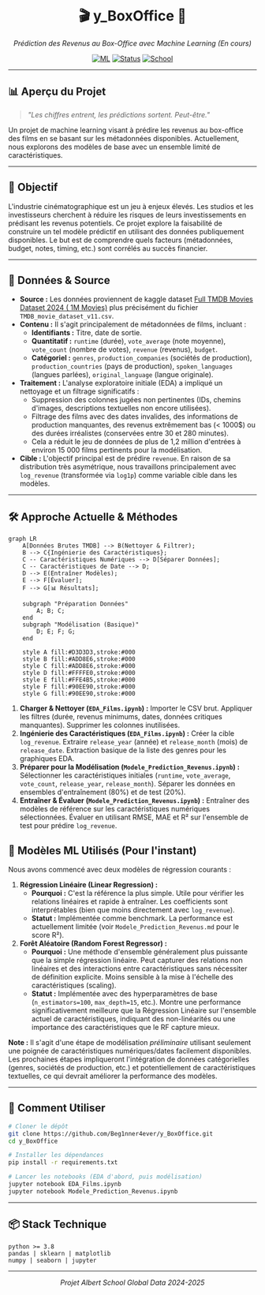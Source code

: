<div align="center">

# 🎬 y_BoxOffice 🎥

_Prédiction des Revenus au Box-Office avec Machine Learning (En cours)_

[![ML](https://img.shields.io/badge/ML-Regression-blue.svg)]() [![Status](https://img.shields.io/badge/Status-WIP-yellowgreen.svg)]() [![School](https://img.shields.io/badge/Source-Projet%20Albert%20School-purple.svg)]()

</div>

----------

## 📊 Aperçu du Projet

> _"Les chiffres entrent, les prédictions sortent. Peut-être."_

Un projet de machine learning visant à prédire les revenus au box-office des films en se basant sur les métadonnées disponibles. Actuellement, nous explorons des modèles de base avec un ensemble limité de caractéristiques.

----------

## 🎯 Objectif

L'industrie cinématographique est un jeu à enjeux élevés. Les studios et les investisseurs cherchent à réduire les risques de leurs investissements en prédisant les revenus potentiels. Ce projet explore la faisabilité de construire un tel modèle prédictif en utilisant des données publiquement disponibles. Le but est de comprendre quels facteurs (métadonnées, budget, notes, timing, etc.) sont corrélés au succès financier.

----------

## 💾 Données & Source

*   **Source :** Les données proviennent de kaggle dataset [Full TMDB Movies Dataset 2024 ( 1M Movies)](https://www.kaggle.com/datasets/asaniczka/tmdb-movies-dataset-2023-930k-movies) plus précisément du fichier `TMDB_movie_dataset_v11.csv`.
*   **Contenu :** Il s'agit principalement de métadonnées de films, incluant :
    *   **Identifiants :** Titre, date de sortie.
    *   **Quantitatif :** `runtime` (durée), `vote_average` (note moyenne), `vote_count` (nombre de votes), `revenue` (revenus), `budget`.
    *   **Catégoriel :** `genres`, `production_companies` (sociétés de production), `production_countries` (pays de production), `spoken_languages` (langues parlées), `original_language` (langue originale).
*   **Traitement :** L'analyse exploratoire initiale (EDA) a impliqué un nettoyage et un filtrage significatifs :
    *   Suppression des colonnes jugées non pertinentes (IDs, chemins d'images, descriptions textuelles non encore utilisées).
    *   Filtrage des films avec des dates invalides, des informations de production manquantes, des revenus extrêmement bas (< 1000$) ou des durées irréalistes (conservées entre 30 et 280 minutes).
    *   Cela a réduit le jeu de données de plus de 1,2 million d'entrées à environ 15 000 films pertinents pour la modélisation.
*   **Cible :** L'objectif principal est de prédire `revenue`. En raison de sa distribution très asymétrique, nous travaillons principalement avec `log_revenue` (transformée via `log1p`) comme variable cible dans les modèles.

----------

## 🛠️ Approche Actuelle & Méthodes

```mermaid
graph LR
    A[Données Brutes TMDB] --> B(Nettoyer & Filtrer);
    B --> C{Ingénierie des Caractéristiques};
    C -- Caractéristiques Numériques --> D[Séparer Données];
    C -- Caractéristiques de Date --> D;
    D --> E(Entraîner Modèles);
    E --> F[Évaluer];
    F --> G[📊 Résultats];

    subgraph "Préparation Données"
        A; B; C;
    end
    subgraph "Modélisation (Basique)"
        D; E; F; G;
    end

    style A fill:#D3D3D3,stroke:#000
    style B fill:#ADD8E6,stroke:#000
    style C fill:#ADD8E6,stroke:#000
    style D fill:#FFFFE0,stroke:#000
    style E fill:#FFE4B5,stroke:#000
    style F fill:#90EE90,stroke:#000
    style G fill:#90EE90,stroke:#000

```

1.  **Charger & Nettoyer (`EDA_Films.ipynb`) :** Importer le CSV brut. Appliquer les filtres (durée, revenus minimums, dates, données critiques manquantes). Supprimer les colonnes inutilisées.
2.  **Ingénierie des Caractéristiques (`EDA_Films.ipynb`) :** Créer la cible `log_revenue`. Extraire `release_year` (année) et `release_month` (mois) de `release_date`. Extraction basique de la liste des genres pour les graphiques EDA.
3.  **Préparer pour la Modélisation (`Modele_Prediction_Revenus.ipynb`) :** Sélectionner les caractéristiques initiales (`runtime`, `vote_average`, `vote_count`, `release_year`, `release_month`). Séparer les données en ensembles d'entraînement (80%) et de test (20%).
4.  **Entraîner & Évaluer (`Modele_Prediction_Revenus.ipynb`) :** Entraîner des modèles de référence sur les caractéristiques numériques sélectionnées. Évaluer en utilisant RMSE, MAE et R² sur l'ensemble de test pour prédire `log_revenue`.

## 🤖 Modèles ML Utilisés (Pour l'instant)

Nous avons commencé avec deux modèles de régression courants :

1.  **Régression Linéaire (Linear Regression) :**
    *   **Pourquoi :** C'est la référence la plus simple. Utile pour vérifier les relations linéaires et rapide à entraîner. Les coefficients sont interprétables (bien que moins directement avec `log_revenue`).
    *   **Statut :** Implémentée comme benchmark. La performance est actuellement limitée (voir `Modele_Prediction_Revenus.md` pour le score R²).
2.  **Forêt Aléatoire (Random Forest Regressor) :**
    *   **Pourquoi :** Une méthode d'ensemble généralement plus puissante que la simple régression linéaire. Peut capturer des relations non linéaires et des interactions entre caractéristiques sans nécessiter de définition explicite. Moins sensible à la mise à l'échelle des caractéristiques (scaling).
    *   **Statut :** Implémentée avec des hyperparamètres de base (`n_estimators=100`, `max_depth=15`, etc.). Montre une performance significativement meilleure que la Régression Linéaire sur l'ensemble actuel de caractéristiques, indiquant des non-linéarités ou une importance des caractéristiques que le RF capture mieux.

**Note :** Il s'agit d'une étape de modélisation *préliminaire* utilisant seulement une poignée de caractéristiques numériques/dates facilement disponibles. Les prochaines étapes impliqueront l'intégration de données catégorielles (genres, sociétés de production, etc.) et potentiellement de caractéristiques textuelles, ce qui devrait améliorer la performance des modèles.

----------

## 🚀 Comment Utiliser

```bash
# Cloner le dépôt
git clone https://github.com/Beg1nner4ever/y_BoxOffice.git
cd y_BoxOffice

# Installer les dépendances
pip install -r requirements.txt

# Lancer les notebooks (EDA d'abord, puis modélisation)
jupyter notebook EDA_Films.ipynb
jupyter notebook Modele_Prediction_Revenus.ipynb

```

----------

## 📦 Stack Technique

```
python >= 3.8
pandas | sklearn | matplotlib
numpy | seaborn | jupyter

```

<div align="center">

----------

_Projet Albert School Global Data 2024-2025_

</div>